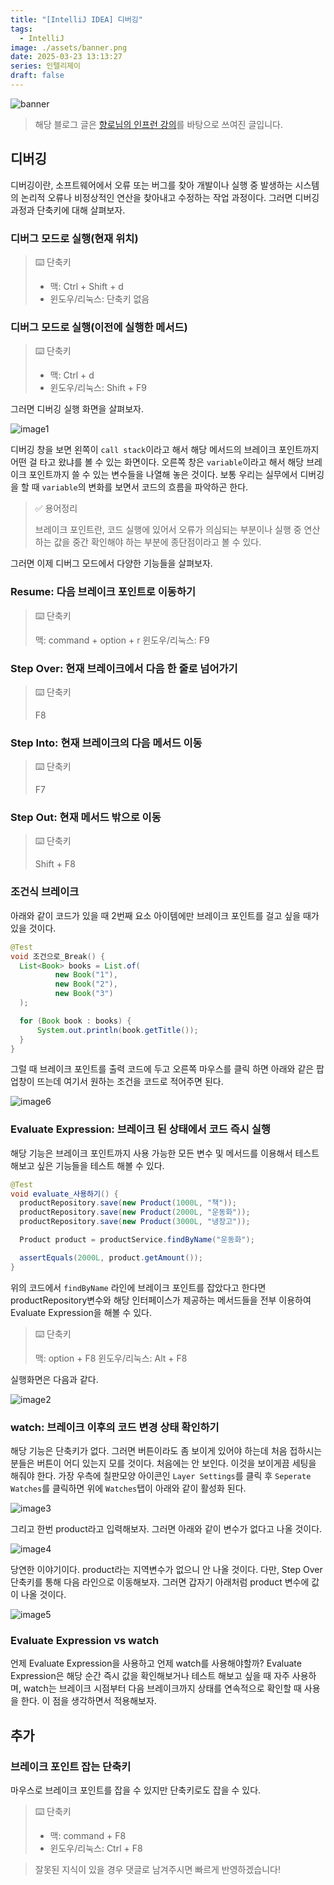 ```yaml
---
title: "[IntelliJ IDEA] 디버깅"
tags:
  - IntelliJ
image: ./assets/banner.png
date: 2025-03-23 13:13:27
series: 인텔리제이
draft: false
---
```


![banner](./assets/banner.png)

> 해당 블로그 글은 [향로님의 인프런 강의](https://inf.run/NwFz)를 바탕으로 쓰여진 글입니다.

## 디버깅

디버깅이란, 소프트웨어에서 오류 또는 버그를 찾아 개발이나 실행 중 발생하는 시스템의 논리적 오류나 비정상적인 연산을 찾아내고 수정하는 작업 과정이다. 그러면 디버깅 과정과 단축키에 대해 살펴보자.

### 디버그 모드로 실행(현재 위치)

> ⌨️ 단축키
>
> - 맥: Ctrl + Shift + d
> - 윈도우/리눅스: 단축키 없음

### 디버그 모드로 실행(이전에 실행한 메서드)

> ⌨️ 단축키
>
> - 맥: Ctrl + d
> - 윈도우/리눅스: Shift + F9

그러면 디버깅 실행 화면을 살펴보자.

![image1](./assets/01.png)

디버깅 창을 보면 왼쪽이 `call stack`이라고 해서 해당 메서드의 브레이크 포인트까지 어떤 걸 타고 왔냐를 볼 수 있는 화면이다. 오른쪽 창은 `variable`이라고 해서 해당 브레이크 포인트까지 쓸 수 있는 변수들을 나열해 놓은 것이다. 보통 우리는 실무에서 디버깅을 할 때 `variable`의 변화를 보면서 코드의 흐름을 파악하곤 한다.

> ✅ 용어정리
>
> 브레이크 포인트란, 코드 실행에 있어서 오류가 의심되는 부분이나 실행 중 연산하는 값을 중간 확인해야 하는 부분에 종단점이라고 볼 수 있다.

그러면 이제 디버그 모드에서 다양한 기능들을 살펴보자.

### Resume: 다음 브레이크 포인트로 이동하기

> ⌨️ 단축키
>
> 맥: command + option + r
> 윈도우/리눅스: F9

### Step Over: 현재 브레이크에서 다음 한 줄로 넘어가기

> ⌨️ 단축키
>
> F8

### Step Into: 현재 브레이크의 다음 메서드 이동

> ⌨️ 단축키
>
> F7

### Step Out: 현재 메서드 밖으로 이동

> ⌨️ 단축키
>
> Shift + F8

### 조건식 브레이크

아래와 같이 코드가 있을 때 2번째 요소 아이템에만 브레이크 포인트를 걸고 싶을 때가 있을 것이다.

``` java
@Test
void 조건으로_Break() {
  List<Book> books = List.of(
          new Book("1"),
          new Book("2"),
          new Book("3")
  );

  for (Book book : books) {
      System.out.println(book.getTitle());
  }
}
```

그럴 때 브레이크 포인트를 출력 코드에 두고 오른쪽 마우스를 클릭 하면 아래와 같은 팝업창이 뜨는데 여기서 원하는 조건을 코드로 적어주면 된다.

![image6](./assets/06.png)

### Evaluate Expression: 브레이크 된 상태에서 코드 즉시 실행

해당 기능은 브레이크 포인트까지 사용 가능한 모든 변수 및 메서드를 이용해서 테스트 해보고 싶은 기능들을 테스트 해볼 수 있다.

``` java
@Test
void evaluate_사용하기() {
  productRepository.save(new Product(1000L, "책"));
  productRepository.save(new Product(2000L, "운동화"));
  productRepository.save(new Product(3000L, "냉장고"));

  Product product = productService.findByName("운동화");

  assertEquals(2000L, product.getAmount());
}
```

위의 코드에서 `findByName` 라인에 브레이크 포인트를 잡았다고 한다면 productRepository변수와 해당 인터페이스가 제공하는 메서드들을 전부 이용하여 Evaluate Expression을 해볼 수 있다.

> ⌨️ 단축키
>
> 맥: option + F8
> 윈도우/리눅스: Alt + F8

실행화면은 다음과 같다.

![image2](./assets/02.png)

### watch: 브레이크 이후의 코드 변경 상태 확인하기

해당 기능은 단축키가 없다. 그러면 버튼이라도 좀 보이게 있어야 하는데 처음 접하시는 분들은 버튼이 어디 있는지 모를 것이다. 처음에는 안 보인다. 이것을 보이게끔 세팅을 해줘야 한다. 가장 우측에 칠판모양 아이콘인 `Layer Settings`를 클릭 후 `Seperate Watches`를 클릭하면 위에 `Watches`탭이 아래와 같이 활성화 된다.

![image3](./assets/03.png)

그리고 한번 product라고 입력해보자. 그러면 아래와 같이 변수가 없다고 나올 것이다.

![image4](./assets/04.png)

당연한 이야기이다. product라는 지역변수가 없으니 안 나올 것이다. 다만, Step Over 단축키를 통해 다음 라인으로 이동해보자. 그러면 갑자기 아래처럼 product 변수에 값이 나올 것이다.

![image5](./assets/05.png)

### Evaluate Expression vs watch

언제 Evaluate Expression을 사용하고 언제 watch를 사용해야할까? Evaluate Expression은 해당 순간 즉시 값을 확인해보거나 테스트 해보고 싶을 때 자주 사용하며, watch는 브레이크 시점부터 다음 브레이크까지 상태를 연속적으로 확인할 때 사용을 한다. 이 점을 생각하면서 적용해보자.

## 추가

### 브레이크 포인트 잡는 단축키

마우스로 브레이크 포인트를 잡을 수 있지만 단축키로도 잡을 수 있다.

> ⌨️ 단축키
>
> - 맥: command + F8
> - 윈도우/리눅스: Ctrl + F8



> 잘못된 지식이 있을 경우 댓글로 남겨주시면 빠르게 반영하겠습니다!

